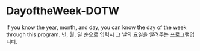 # DayoftheWeek-DOTW
 
 If you know the year, month, and day, you can know the day of the week through this program.
 년, 월, 일 순으로 입력시 그 날의 요일을 알려주는 프로그램입니다.
